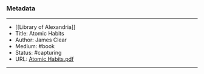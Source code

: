 ### Metadata
---
- [[Library of Alexandria]]
- Title: Atomic Habits
- Author: James Clear
- Medium: #book
- Status: #capturing
- URL:  [Atomic Habits.pdf](file:///G:/My%20Drive/Literature/Books/Non-Fiction/Self%20Help/Atomic%20Habits.pdf)
---